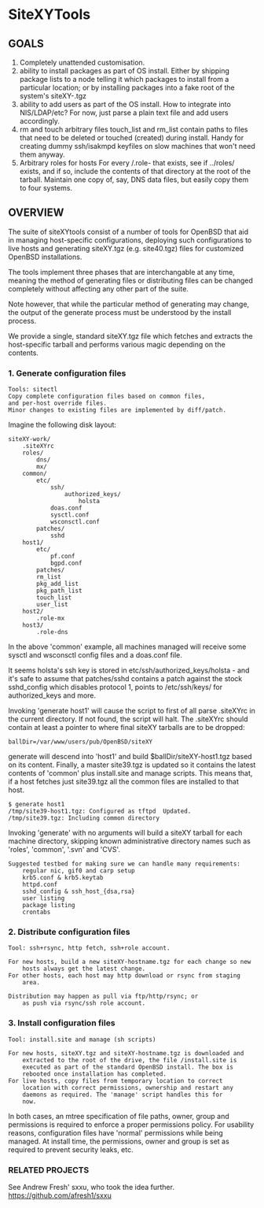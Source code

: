 
# SiteXYTools

## GOALS

1. Completely unattended customisation.
2. ability to install packages as part of OS install.
	Either by shipping package lists to a node telling it which packages
	to install from a particular location; or
	by installing packages into a fake root of the system's
	siteXY-<hostname>.tgz
3. ability to add users as part of the OS install.
	How to integrate into NIS/LDAP/etc? For now, just
	parse a plain text file and add users accordingly.
4. rm and touch arbitrary files
	touch_list and rm_list contain paths to files that need to
	be deleted or touched (created) during install. Handy for
	creating dummy ssh/isakmpd keyfiles on slow machines that
	won't need them anyway.
5. Arbitrary roles for hosts
	For every <hostname>/.role-<rolename> that exists, see if
	../roles/<rolename> exists, and if so, include the contents
	of that directory at the root of the tarball. Maintain one
	copy of, say, DNS data files, but easily copy them to four
	systems.

## OVERVIEW

The suite of siteXYtools consist of a number of tools for
OpenBSD that aid in managing host-specific configurations, deploying 
such configurations to live hosts and generating siteXY.tgz (e.g.
site40.tgz) files for customized OpenBSD installations.

The tools implement three phases that are interchangable at any time,
meaning the method of generating files or distributing files can be changed
completely without affecting any other part of the suite.

Note however, that while the particular method of generating may
change, the output of the generate process must be understood by the
install process.

We provide a single, standard siteXY.tgz file which fetches and extracts
the host-specific tarball and performs various magic depending on the
contents.

### 1. Generate configuration files

	Tools: sitectl
	Copy complete configuration files based on common files,
	and per-host override files. 
	Minor changes to existing files are implemented by diff/patch.
	
Imagine the following disk layout:

	siteXY-work/
		.siteXYrc
		roles/
			dns/
			mx/
		common/
			etc/
				ssh/
					authorized_keys/
						holsta
				doas.conf	
				sysctl.conf
				wsconsctl.conf
			patches/
				sshd
		host1/
			etc/
				pf.conf
				bgpd.conf
			patches/
			rm_list
			pkg_add_list
			pkg_path_list
			touch_list
			user_list
		host2/
			.role-mx
		host3/
			.role-dns

In the above 'common' example, all machines managed will receive some
sysctl and wsconsctl config files and a doas.conf file.

It seems holsta's ssh key is stored in etc/ssh/authorized_keys/holsta - and
it's safe to assume that patches/sshd contains a patch against the stock
sshd_config which disables protocol 1, points to /etc/ssh/keys/ for
authorized_keys and more.

Invoking 'generate host1' will cause the script to first of all parse .siteXYrc
in the current directory. If not found, the script will halt. The .siteXYrc
should contain at least a pointer to where final siteXY tarballs are to be
dropped:

	ballDir=/var/www/users/pub/OpenBSD/siteXY

generate will descend into 'host1' and build $ballDir/siteXY-host1.tgz based on its
content. Finally, a master site39.tgz is updated so it contains the latest
contents of 'common' plus install.site and manage scripts. This means that, if
a host fetches just site39.tgz all the common files are installed to that
host.

	$ generate host1
	/tmp/site39-host1.tgz: Configured as tftpd  Updated.
	/tmp/site39.tgz: Including common directory

Invoking 'generate' with no arguments will build a siteXY tarball for each
machine directory, skipping known administrative directory names such as
'roles', 'common', '.svn' and 'CVS'.

	Suggested testbed for making sure we can handle many requirements:
		regular nic, gif0 and carp setup
		krb5.conf & krb5.keytab 
		httpd.conf
		sshd_config & ssh_host_{dsa,rsa}
		user listing 
		package listing
		crontabs

### 2. Distribute configuration files

	Tool: ssh+rsync, http fetch, ssh+role account.

	For new hosts, build a new siteXY-hostname.tgz for each change so new
		hosts always get the latest change.
	For other hosts, each host may http download or rsync from staging
		area. 

	Distribution may happen as pull via ftp/http/rsync; or
		as push via rsync/ssh role account.

### 3. Install configuration files

	Tool: install.site and manage (sh scripts)

	For new hosts, siteXY.tgz and siteXY-hostname.tgz is downloaded and
		extracted to the root of the drive, the file /install.site is
		executed as part of the standard OpenBSD install. The box is
		rebooted once installation has completed.
	For live hosts, copy files from temporary location to correct
		location with correct permissions, ownership and restart any
		daemons as required. The 'manage' script handles this for
		now.

In both cases, an mtree specification of file paths, owner, group and
permissions is required to enforce a proper permissions policy. For 
usability reasons, configuration files have 'normal' permissions while
being managed. At install time, the permissions, owner and group is set as
required to prevent security leaks, etc.

### RELATED PROJECTS

See Andrew Fresh' sxxu, who took the idea further. https://github.com/afresh1/sxxu
